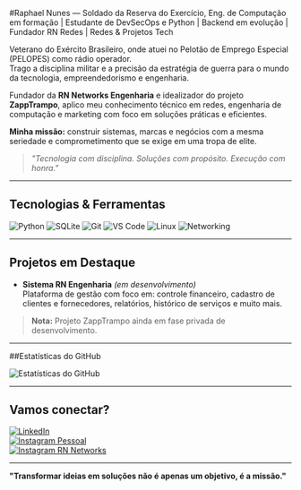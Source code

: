 #Raphael Nunes — Soldado da Reserva do Exercício, Eng. de Computação em formação | Estudante de DevSecOps e Python | Backend em evolução | Fundador RN Redes | Redes & Projetos Tech


Veterano do Exército Brasileiro, onde atuei no Pelotão de Emprego Especial (PELOPES) como rádio operador.  
Trago a disciplina militar e a precisão da estratégia de guerra para o mundo da tecnologia, empreendedorismo e engenharia.

Fundador da **RN Networks Engenharia** e idealizador do projeto **ZappTrampo**, aplico meu conhecimento técnico em redes, engenharia de computação e marketing com foco em soluções práticas e eficientes.

**Minha missão:** construir sistemas, marcas e negócios com a mesma seriedade e comprometimento que se exige em uma tropa de elite.

> *"Tecnologia com disciplina. Soluções com propósito. Execução com honra."*

---

## Tecnologias & Ferramentas
![Python](https://img.shields.io/badge/-Python-3776AB?style=flat&logo=python&logoColor=white)
![SQLite](https://img.shields.io/badge/-SQLite-003B57?style=flat&logo=sqlite&logoColor=white)
![Git](https://img.shields.io/badge/-Git-F05032?style=flat&logo=git&logoColor=white)
![VS Code](https://img.shields.io/badge/-VS%20Code-007ACC?style=flat&logo=visual-studio-code&logoColor=white)
![Linux](https://img.shields.io/badge/-Linux-FCC624?style=flat&logo=linux&logoColor=black)
![Networking](https://img.shields.io/badge/-Networking-0052CC?style=flat)

---

## Projetos em Destaque

- **Sistema RN Engenharia** *(em desenvolvimento)*  
  Plataforma de gestão com foco em: controle financeiro, cadastro de clientes e fornecedores, relatórios, histórico de serviços e muito mais.

> **Nota:** Projeto ZappTrampo ainda em fase privada de desenvolvimento.

---

##Estatísticas do GitHub

![Estatísticas do GitHub](https://github-readme-stats.vercel.app/api?username=rn-networks&theme=transparent&bg_color=000&border_color=30A3DC&show_icons=true&icon_color=30A3DC&title_color=E94D5F&text_color=FFF)

---

## Vamos conectar?

[![LinkedIn](https://img.shields.io/badge/-LinkedIn-blue?style=flat&logo=linkedin&logoColor=white)](https://www.linkedin.com/in/raphael-nunes-b9000a108)  
[![Instagram Pessoal](https://img.shields.io/badge/-@raphael.ruas-E4405F?style=flat&logo=instagram&logoColor=white)](https://www.instagram.com/raphael.ruas)  
[![Instagram RN Networks](https://img.shields.io/badge/-@rn.networks.engenharia-0A66C2?style=flat&logo=instagram&logoColor=white)](https://www.instagram.com/rn.networks.engenharia)

---

**"Transformar ideias em soluções não é apenas um objetivo, é a missão."**
